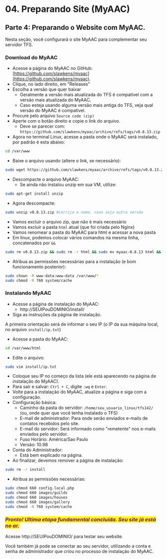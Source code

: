 # 04. Preparando Site (MyAAC)

## Parte 4: Preparando o Website com MyAAC.

Nesta seção, você configurará o site MyAAC para complementar seu servidor TFS.

### Download do MyAAC

* Acesse a página do MyAAC no GitHub: [https://github.com/slawkens/myaac](https://github.com/slawkens/myaac).
* Clique, no lado direito, em "Releases"
* Escolha a versão que quer baixar
  * Geralmente a versão mais atualizada do TFS é compatível com a versão mais atualizada do MyAAC.
  * Caso esteja usando alguma versão mais antiga do TFS, veja qual versão do MyAAC é compatível.
* Procure pelo arquivo `Source code (zip)`
* Aperte com o botão direito e copie o link do arquivo.
  * Deve se parecer com: `https://github.com/slawkens/myaac/archive/refs/tags/v0.8.13.zip`
* Agora no terminal Linux, acesse a pasta onde o MyAAC será instalado, por padrão é esta abaixo:

```bash
cd /var/www
```

* Baixe o arquivo usando (altere o link, se necessário):

```bash
sudo wget https://github.com/slawkens/myaac/archive/refs/tags/v0.8.13.zip
```

* Descompacte o arquivo MyAAC:
  * Se ainda não instalou unzip em sua VM, utilize:

```bash
sudo apt-get install unzip
```

* Agora descompacte:

```bash
sudo unzip v0.8.13.zip #corrija o nome, caso seja outra versão
```

* Vamos excluir o arquivo zip, que não é mais necessário
* Vamos excluir a pasta `html` atual (que foi criada pelo Nginx)
* Vamos renomear a pasta do MyAAC para html e acessar a nova pasta
* Em linux, podemos colocar vários comandos na mesma linha, concatenados por `&&`

```bash
sudo rm v0.8.13.zip && sudo rm -r html && sudo mv myaac-0.8.13 html && cd html
```

* Atribua as permissões necessárias para a instalação (e bom funcionamento posterior):

```bash
sudo chown -R www-data:www-data /var/www/*
sudo chmod -R 760 system/cache
```

### Instalando MyAAC

* Acesse a página de instalação do MyAAC:
  * http://SEUIPouDOMINIO/install/
* Siga as instruções da página de instalação.

A primeira orientação será de informar o seu IP (o IP da sua máquina local, no arquivo `install/ip.txt`)

* Acesse a pasta do MyAAC:

```bash
cd /var/www/html
```

* Edite o arquivo:

```bash
sudo vim install/ip.txt
```

* Coloque seu IP no começo da lista (ele está aparecendo na página de instalação do MyAAC).
* Para sair e salvar: `Ctrl + C`, digite `:wq` e `Enter`.
* Volte para a instalação do MyAAC, atualize a página e siga com a configuração.
* Configuração básica:
  * Caminho da pasta do servidor: `/home/seu_usuario_linux/tfs142/` (ou, onde quer que você tenha instalado o TFS)
  * E-mail de administrador: Para onde serão enviados e-mails de contatos recebidos pelo site.
  * E-mail do servidor: Será informado como "remetente" nos e-mails enviados pelo servidor.
  * Fuso Horário: América/Sao Paulo
  * Versão: 10.98
* Conta do Administrador:
  * Está bem explicado na página.
* Ao finalizar, devemos remover a página de instalação:

```bash
sudo rm -r install
```

* Atribua as permissões necessárias:

```bash
sudo chmod 660 config.local.php
sudo chmod 660 images/guilds
sudo chmod 660 images/houses
sudo chmod 660 images/gallery
sudo chmod -R 760 system/cache
```

### _<mark style="color:purple;">Pronto! Ultima etapa fundamental concluída. Seu site já está no ar.</mark>_

Acesse http://SEUIPouDOMINIO/ para testar seu website.

Você também já pode se conectar ao seu servidor, utilizando a conta e senha de administrador que criou no processo de instalação do MyAAC.
